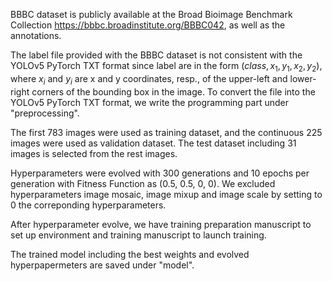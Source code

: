 BBBC dataset is publicly available at the  Broad Bioimage Benchmark Collection https://bbbc.broadinstitute.org/BBBC042, as well as the annotations.

The label file provided with the BBBC dataset is not consistent with the YOLOv5 PyTorch TXT format since label are in the form 
$(class, x_1, y_1, x_2, y_2)$, where $x_{i}$ and $y_{i}$ are x and y coordinates, resp., of the upper-left and lower-right corners of the bounding box 
in the image. To convert the file into the YOLOv5 PyTorch TXT format, we write the programming part under "preprocessing".

The first 783 images were used as training dataset, and the continuous 225 images were used as validation dataset. The test dataset including 31 images is selected from the rest images.

Hyperparameters were evolved with 300 generations and 10 epochs per generation with Fitness Function as (0.5, 0.5, 0, 0). We excluded hyperparameters image mosaic, image mixup and image scale by setting to 0 the correponding hyperparameters.

After hyperparameter evolve, we have training preparation manuscript to set up environment and training manuscript to launch training.

The trained model including the best weights and evolved hyperpapermeters are saved under "model".
